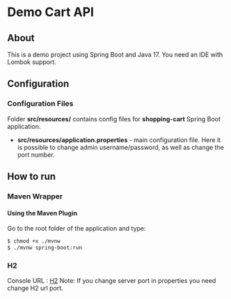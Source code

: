 # Demo Cart API

## About

This is a demo project using Spring Boot and Java 17. You need an IDE with Lombok support.

## Configuration

### Configuration Files

Folder **src/resources/** contains config files for **shopping-cart** Spring Boot application.

* **src/resources/application.properties** - main configuration file. Here it is possible to change admin username/password,
  as well as change the port number.


## How to run

### Maven Wrapper

#### Using the Maven Plugin

Go to the root folder of the application and type:
```bash
$ chmod +x ./mvnw
$ ./mvnw spring-boot:run
```

### H2
Console URL : [H2](http://localhost:8081/database/h2)
Note: If you change server port in properties you need change H2 url port.


